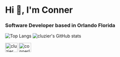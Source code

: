 <h1>Hi 👋, I'm Conner</h1>
<h3>Software Developer based in Orlando Florida</h3>

![Top Langs](https://github-readme-stats.vercel.app/api/top-langs/?username=cluzier&layout=compact)
![cluzier's GitHub stats](https://github-readme-stats.vercel.app/api?username=cluzier)

<span><p align="left">
<a href="https://codepen.io/cluzier" target="blank"><img align="center" src="https://cdn.jsdelivr.net/npm/simple-icons@3.0.1/icons/codepen.svg" alt="cluzier" height="30" width="40" /></a>
<a href="https://linkedin.com/in/connerluzier" target="blank"><img align="center" src="https://cdn.jsdelivr.net/npm/simple-icons@3.0.1/icons/linkedin.svg" alt="connerluzier" height="30" width="40" /></a>
</p></span>
